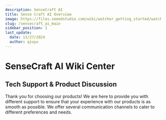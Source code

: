 ```yaml
---
description: SenseCraft AI
title: Sense Craft AI Overview
image: https://files.seeedstudio.com/wiki/watcher_getting_started/watcherKS.png
slug: /sensecraft_ai_main
sidebar_position: 1
last_update:
  date: 11/27/2024
  author: qiuyu
---
```


# SenseCraft AI Wiki Center











## Tech Support & Product Discussion

Thank you for choosing our products! We are here to provide you with different support to ensure that your experience with our products is as smooth as possible. We offer several communication channels to cater to different preferences and needs.

<div class="button_tech_support_container">
<a href="https://discord.com/invite/QqMgVwHT3X" class="button_tech_support_sensecap"></a>
<a href="https://support.sensecapmx.com/portal/en/home" class="button_tech_support_sensecap3"></a>
</div>

<div class="button_tech_support_container">
<a href="mailto:support@sensecapmx.com" class="button_tech_support_sensecap2"></a>
<a href="https://github.com/Seeed-Studio/wiki-documents/discussions/69" class="button_discussion"></a>
</div>

